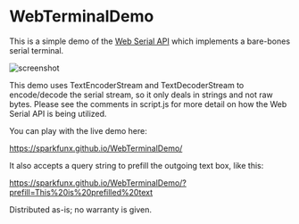 # WebTerminalDemo

This is a simple demo of the [Web Serial API](https://web.dev/serial/) which implements a bare-bones serial terminal.

![screenshot](https://github.com/sparkfunX/WebTerminalDemo/raw/main/img/scrot.png)

This demo uses TextEncoderStream and TextDecoderStream to encode/decode the serial stream, so it only deals in strings and not raw bytes.
Please see the comments in script.js for more detail on how the Web Serial API is being utilized. 

You can play with the live demo here:

https://sparkfunx.github.io/WebTerminalDemo/

It also accepts a query string to prefill the outgoing text box, like this:

https://sparkfunx.github.io/WebTerminalDemo/?prefill=This%20is%20prefilled%20text

Distributed as-is; no warranty is given.
